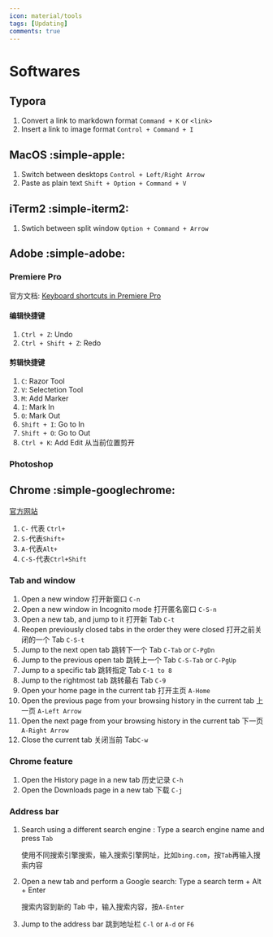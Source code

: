 ```yaml
---
icon: material/tools
tags: [Updating]
comments: true
---
```


# Softwares

## Typora

1.   Convert a link to markdown format `Command + K` or `<link>`
1.   Insert a link to image format `Control + Command + I`

## MacOS :simple-apple:

1. Switch between desktops `Control + Left/Right Arrow`
1. Paste as plain text `Shift + Option + Command + V`

## iTerm2 :simple-iterm2:

1. Swtich between split window `Option + Command + Arrow`

## Adobe :simple-adobe:

### Premiere Pro

官方文档: [Keyboard shortcuts in Premiere Pro](https://helpx.adobe.com/premiere-pro/using/keyboard-shortcuts.html)

#### 编辑快捷键

1. `Ctrl + Z`: Undo
2. `Ctrl + Shift + Z`: Redo

#### 剪辑快捷键

1. `C`: Razor Tool
2. `V`: Selectetion Tool
3. `M`: Add Marker
4. `I`: Mark In
5. `O`: Mark Out
6. `Shift + I`: Go to In
7. `Shift + O`: Go to Out
8. `Ctrl + K`: Add Edit 从当前位置剪开

### Photoshop

## Chrome :simple-googlechrome:

[官方网站](https://support.google.com/chrome/answer/157179?hl=en)

<!-- more -->

1. `C-` 代表 `Ctrl+`
2. `S-`代表`Shift+`
3. `A-`代表`Alt+`
4. `C-S-`代表`Ctrl+Shift`

### Tab and window

1. Open a new window 打开新窗口 `C-n`
2. Open a new window in Incognito mode 打开匿名窗口 `C-S-n`
3. Open a new tab, and jump to it 打开新 Tab `C-t`
4. Reopen previously closed tabs in the order they were closed 打开之前关闭的一个 Tab `C-S-t`
5. Jump to the next open tab 跳转下一个 Tab `C-Tab` or `C-PgDn`
6. Jump to the previous open tab 跳转上一个 Tab `C-S-Tab` or `C-PgUp`
7. Jump to a specific tab 跳转指定 Tab `C-1 to 8`
8. Jump to the rightmost tab 跳转最右 Tab `C-9`
9. Open your home page in the current tab 打开主页 `A-Home`
10. Open the previous page from your browsing history in the current tab 上一页 `A-Left Arrow`
11. Open the next page from your browsing history in the current tab 下一页 `A-Right Arrow`
12. Close the current tab 关闭当前 Tab`C-w`

### Chrome feature

1. Open the History page in a new tab 历史记录 `C-h`
2. Open the Downloads page in a new tab 下载 `C-j`

### Address bar

1. Search using a different search engine : Type a search engine name and press `Tab`

    使用不同搜索引擎搜索，输入搜索引擎网址，比如`bing.com`，按`Tab`再输入搜索内容

2. Open a new tab and perform a Google search: Type a search term + Alt + Enter

    搜索内容到新的 Tab 中，输入搜索内容，按`A-Enter`

3. Jump to the address bar 跳到地址栏 `C-l` or `A-d` or `F6`
